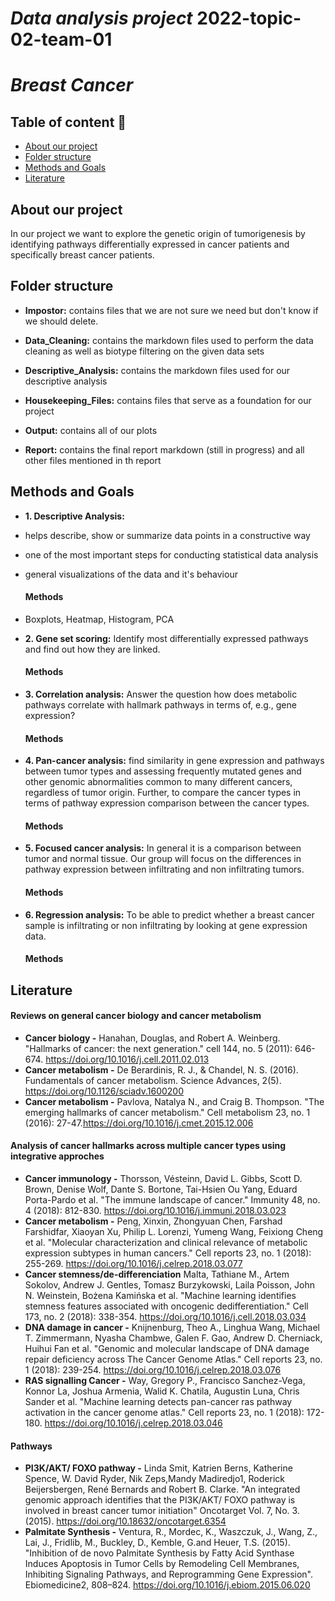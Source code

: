 # ***Data analysis project***  2022-topic-02-team-01 

# ***Breast Cancer*** <!-- ![pink-ribbon](<iframe src="https://giphy.com/embed/dd7QLPAjyYZSNgQVNf" width="420" height="480" frameBorder="0" class="giphy-embed" allowFullScreen></iframe><p><a href="https://giphy.com/stickers/pink-ribbon-dd7QLPAjyYZSNgQVNf">via GIPHY</a></p>)  -->

## Table of content :open_book:

- [About our project](#About-our-project)
- [Folder structure](#Folder-structure)
- [Methods and Goals](#Methods-and-Goals)
- [Literature](#Literature)


## About our project

In our project we want to explore the genetic origin of tumorigenesis by identifying pathways differentially expressed in cancer patients and specifically breast cancer patients. 

<!-- add more text later  -->


## Folder structure

- **Impostor:** contains files that we are not sure we need but don't know if we should delete. 
- **Data_Cleaning:** contains the markdown files used to perform the data cleaning as well as biotype filtering on the given data sets

- **Descriptive_Analysis:** contains the markdown files used for our descriptive analysis 

- **Housekeeping_Files:** contains files that serve as a foundation for our project 

- **Output:** contains all of our plots 

- **Report:** contains the final report markdown (still in progress) and all other files mentioned in th report 


## Methods and Goals

- **1. Descriptive Analysis:** 
 - helps describe, show or summarize data points in a constructive way 
 - one of the most important steps for conducting statistical data analysis
 - general visualizations of the data and it's behaviour
 
   #### Methods
  - Boxplots, Heatmap, Histogram, PCA

- **2. Gene set scoring:** <!-- describe what it is and what we did during our analysis --> Identify most differentially expressed pathways and find out how they are linked.
 
   #### Methods
  
  
- **3. Correlation analysis:** <!-- describe what it is and what we did during our analysis --> Answer the question how does metabolic pathways correlate with hallmark pathways in terms of, e.g., gene expression?
 
   #### Methods
   

- **4. Pan-cancer analysis:** find similarity in gene expression and pathways between tumor types and assessing frequently mutated genes and other genomic abnormalities common to many different cancers, regardless of tumor origin. Further, to compare the cancer types in terms of pathway expression comparison between the cancer types.

   #### Methods
   
   

- **5. Focused cancer analysis:**  In general it is a comparison between tumor and normal tissue. Our group will focus on the differences in pathway expression between infiltrating and non infiltrating tumors.

   #### Methods


- **6. Regression analysis:** <!-- describe what it is and what we did during our analysis --> To be able to predict whether a breast cancer sample is infiltrating or non infiltrating by looking at gene expression data.

   #### Methods



## Literature

#### Reviews on general cancer biology and cancer metabolism

- **Cancer biology -** Hanahan, Douglas, and Robert A. Weinberg. "Hallmarks of cancer: the next generation." cell 144, no. 5 (2011): 646-674. https://doi.org/10.1016/j.cell.2011.02.013
- **Cancer metabolism -** De Berardinis, R. J., & Chandel, N. S. (2016). Fundamentals of cancer metabolism. Science      Advances, 2(5). https://doi.org/10.1126/sciadv.1600200
- **Cancer metabolism -** Pavlova, Natalya N., and Craig B. Thompson. "The emerging hallmarks of cancer metabolism." Cell metabolism 23, no. 1 (2016): 27-47.https://doi.org/10.1016/j.cmet.2015.12.006

#### Analysis of cancer hallmarks across multiple cancer types using integrative approches

- **Cancer immunology -** Thorsson, Vésteinn, David L. Gibbs, Scott D. Brown, Denise Wolf, Dante S. Bortone, Tai-Hsien Ou Yang, Eduard Porta-Pardo et al. "The immune landscape of cancer." Immunity 48, no. 4 (2018): 812-830. https://doi.org/10.1016/j.immuni.2018.03.023
- **Cancer metabolism -** Peng, Xinxin, Zhongyuan Chen, Farshad Farshidfar, Xiaoyan Xu, Philip L. Lorenzi, Yumeng Wang, Feixiong Cheng et al. "Molecular characterization and clinical relevance of metabolic expression subtypes in human cancers." Cell reports 23, no. 1 (2018): 255-269. https://doi.org/10.1016/j.celrep.2018.03.077
- **Cancer stemness/de-differenciation** Malta, Tathiane M., Artem Sokolov, Andrew J. Gentles, Tomasz Burzykowski, Laila Poisson, John N. Weinstein, Bożena Kamińska et al. "Machine learning identifies stemness features associated with oncogenic dedifferentiation." Cell 173, no. 2 (2018): 338-354. https://doi.org/10.1016/j.cell.2018.03.034
- **DNA damage in cancer -** Knijnenburg, Theo A., Linghua Wang, Michael T. Zimmermann, Nyasha Chambwe, Galen F. Gao, Andrew D. Cherniack, Huihui Fan et al. "Genomic and molecular landscape of DNA damage repair deficiency across The Cancer Genome Atlas." Cell reports 23, no. 1 (2018): 239-254. https://doi.org/10.1016/j.celrep.2018.03.076
- **RAS signalling Cancer -** Way, Gregory P., Francisco Sanchez-Vega, Konnor La, Joshua Armenia, Walid K. Chatila, Augustin Luna, Chris Sander et al. "Machine learning detects pan-cancer ras pathway activation in the cancer genome atlas." Cell reports 23, no. 1 (2018): 172-180. https://doi.org/10.1016/j.celrep.2018.03.046

#### Pathways 

- **PI3K/AKT/ FOXO pathway -** Linda Smit, Katrien Berns, Katherine Spence, W. David Ryder, Nik Zeps,Mandy Madiredjo1, Roderick Beijersbergen, René Bernards and Robert B. Clarke. "An integrated genomic approach identifies that the PI3K/AKT/ FOXO pathway is involved in breast cancer tumor initiation" Oncotarget Vol. 7, No. 3. (2015). https://doi.org/10.18632/oncotarget.6354
- **Palmitate Synthesis -** Ventura, R., Mordec, K., Waszczuk, J., Wang, Z., Lai, J., Fridlib, M., Buckley, D., Kemble, G.and Heuer, T.S. (2015). "Inhibition of de novo Palmitate Synthesis by Fatty Acid Synthase Induces Apoptosis in Tumor Cells by Remodeling Cell Membranes, Inhibiting Signaling Pathways, and Reprogramming Gene Expression". Ebiomedicine2, 808–824. https://doi.org/10.1016/j.ebiom.2015.06.020
